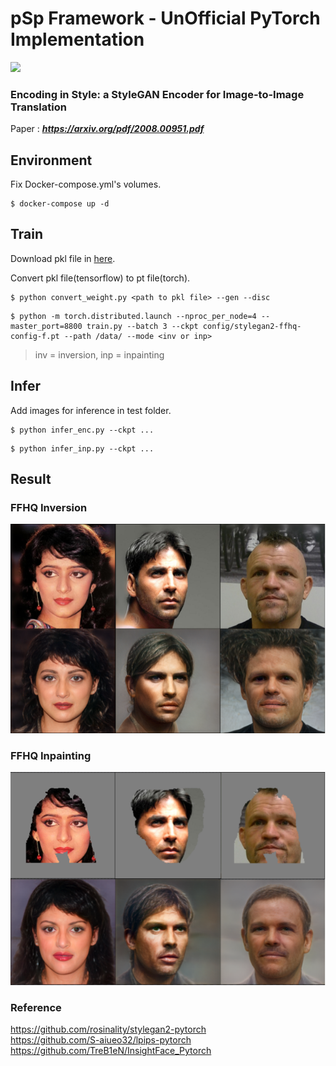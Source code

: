 # pSp Framework - UnOfficial PyTorch Implementation
![](doc/result.png)
### Encoding in Style: a StyleGAN Encoder for Image-to-Image Translation

Paper : ***https://arxiv.org/pdf/2008.00951.pdf***

## Environment
Fix Docker-compose.yml's volumes.
```
$ docker-compose up -d
```

## Train
Download pkl file in [here](https://github.com/NVlabs/stylegan2).

Convert pkl file(tensorflow) to pt file(torch).
```
$ python convert_weight.py <path to pkl file> --gen --disc
```

```
$ python -m torch.distributed.launch --nproc_per_node=4 --master_port=8800 train.py --batch 3 --ckpt config/stylegan2-ffhq-config-f.pt --path /data/ --mode <inv or inp>
```
> inv = inversion, inp = inpainting

## Infer
Add images for inference in test folder.
```
$ python infer_enc.py --ckpt ...
```
```
$ python infer_inp.py --ckpt ...
```

## Result
### FFHQ Inversion
![](doc/inversion.png)

### FFHQ Inpainting
![](doc/inpainting.png)

### Reference
https://github.com/rosinality/stylegan2-pytorch  
https://github.com/S-aiueo32/lpips-pytorch  
https://github.com/TreB1eN/InsightFace_Pytorch
